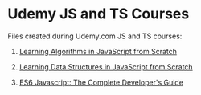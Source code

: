 # Udemy JS and TS Courses

Files created during Udemy.com JS and TS courses:

1. [Learning Algorithms in JavaScript from Scratch](https://www.udemy.com/course/learning-algorithms-in-javascript-from-scratch)

2. [Learning Data Structures in JavaScript from Scratch](https://www.udemy.com/course/learning-data-structures-in-javascript-from-scratch)

3. [ES6 Javascript: The Complete Developer's Guide](https://www.udemy.com/course/javascript-es6-tutorial)
